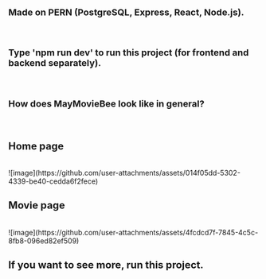 <h3 style="font-size: 18px;">Made on PERN (PostgreSQL, Express, React, Node.js).</h3><br>
<h3 style="font-size: 18px;">Type 'npm run dev' to run this project (for frontend and backend separately).</h3><br>
<h3 style="font-size: 18px;">How does MayMovieBee look like in general?</h3><br>
<h2 style="font-size: 20px;">Home page</h2><br>
![image](https://github.com/user-attachments/assets/014f05dd-5302-4339-be40-cedda6f2fece)
<h2 style="font-size: 20px;">Movie page</h2><br>
![image](https://github.com/user-attachments/assets/4fcdcd7f-7845-4c5c-8fb8-096ed82ef509)
<h2 style="font-size: 20px;">If you want to see more, run this project.</h2>

